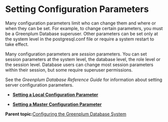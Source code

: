 # Setting Configuration Parameters 

Many configuration parameters limit who can change them and where or when they can be set. For example, to change certain parameters, you must be a Greenplum Database superuser. Other parameters can be set only at the system level in the postgresql.conf file or require a system restart to take effect.

Many configuration parameters are *session* parameters. You can set session parameters at the system level, the database level, the role level or the session level. Database users can change most session parameters within their session, but some require superuser permissions.

See the *Greenplum Database Reference Guide* for information about setting server configuration parameters.

-   **[Setting a Local Configuration Parameter](../topics/g-setting-a-local-configuration-parameter.html)**  

-   **[Setting a Master Configuration Parameter](../topics/g-setting-a-master-configuration-parameter.html)**  


**Parent topic:**[Configuring the Greenplum Database System](../topics/g-configuring-the-greenplum-system.html)

